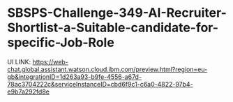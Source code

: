 # SBSPS-Challenge-349-AI-Recruiter-Shortlist-a-Suitable-candidate-for-specific-Job-Role

UI LINK: https://web-chat.global.assistant.watson.cloud.ibm.com/preview.html?region=eu-gb&integrationID=1d263a93-b9fe-4556-a67d-78ac3704222c&serviceInstanceID=cbd6f9c1-c6a0-4822-97b4-e9b7a292fd8e
